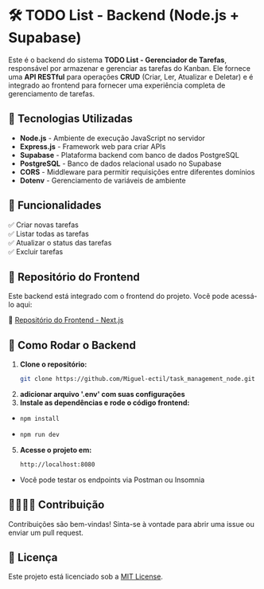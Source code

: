 # 🛠️ TODO List - Backend (Node.js + Supabase)

Este é o backend do sistema **TODO List - Gerenciador de Tarefas**, responsável por armazenar e gerenciar as tarefas do Kanban. Ele fornece uma **API RESTful** para operações **CRUD** (Criar, Ler, Atualizar e Deletar) e é integrado ao frontend para fornecer uma experiência completa de gerenciamento de tarefas.

## 🚀 Tecnologias Utilizadas

- **Node.js** - Ambiente de execução JavaScript no servidor  
- **Express.js** - Framework web para criar APIs  
- **Supabase** - Plataforma backend com banco de dados PostgreSQL  
- **PostgreSQL** - Banco de dados relacional usado no Supabase  
- **CORS** - Middleware para permitir requisições entre diferentes domínios  
- **Dotenv** - Gerenciamento de variáveis de ambiente  

## 📌 Funcionalidades

✅ Criar novas tarefas  
✅ Listar todas as tarefas  
✅ Atualizar o status das tarefas  
✅ Excluir tarefas

## 🔗 Repositório do Frontend  

Este backend está integrado com o frontend do projeto. Você pode acessá-lo aqui:  

🔗 [Repositório do Frontend - Next.js](https://github.com/Miguel-ectil/Project-Kanban)  

## 🚀 Como Rodar o Backend  

1. **Clone o repositório:**  
   ```sh
   git clone https://github.com/Miguel-ectil/task_management_node.git

2. **adicionar arquivo '.env' com suas configurações**
3. **Instale as dependências e rode o código frontend:**
  -  ```sh
     npm install
  -   ```sh
      npm run dev
5. **Acesse o projeto em:**
   ```sh
   http://localhost:8080
  - Você pode testar os endpoints via Postman ou Insomnia

## 🫱🏼‍🫲🏾 Contribuição

Contribuições são bem-vindas! Sinta-se à vontade para abrir uma issue ou enviar um pull request.

## 📜 Licença

Este projeto está licenciado sob a [MIT License](LICENSE).
